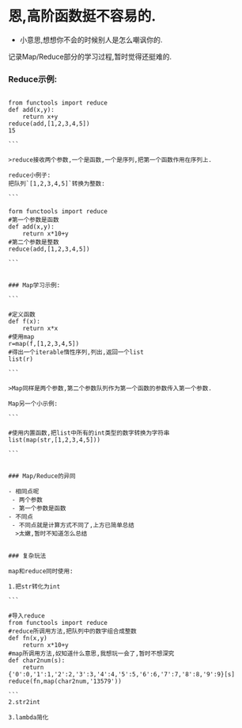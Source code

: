 # 恩,高阶函数挺不容易的.

- 小意思,想想你不会的时候别人是怎么嘲讽你的.

记录Map/Reduce部分的学习过程,暂时觉得还挺难的.

### Reduce示例:

````

from functools import reduce
def add(x,y):
	return x+y
reduce(add,[1,2,3,4,5])
15

```

>reduce接收两个参数,一个是函数,一个是序列,把第一个函数作用在序列上.

reduce小例子:
把队列`[1,2,3,4,5]`转换为整数:

```

form functools import reduce
#第一个参数是函数
def add(x,y):
	return x*10+y
#第二个参数是整数
reduce(add,[1,2,3,4,5])

```


### Map学习示例:

```

#定义函数
def f(x):
	return x*x
#使用map
r=map(f,[1,2,3,4,5])
#得出一个iterable惰性序列,列出,返回一个list
list(r)

```

>Map同样是两个参数,第二个参数队列作为第一个函数的参数传入第一个参数.

Map另一个小示例:

```

#使用内置函数,把list中所有的int类型的数字转换为字符串
list(map(str,[1,2,3,4,5]))

```


### Map/Reduce的异同

- 相同点呢
 - 两个参数
 - 第一个参数是函数
- 不同点
 - 不同点就是计算方式不同了,上方已简单总结
  >太嫩,暂时不知道怎么总结


### 复杂玩法

map和reduce同时使用: 

1.把str转化为int

```

#导入reduce
from functools import reduce
#reduce所调用方法,把队列中的数字组合成整数
def fn(x,y)
	return x*10+y
#map所调用方法,奴知道什么意思,我想玩一会了,暂时不想深究
def char2num(s):
	return {'0':0,'1':1,'2':2,'3':3,'4':4,'5':5,'6':6,'7':7,'8':8,'9':9}[s]
reduce(fn,map(char2num,'13579'))

```
2.str2int

3.lambda简化





